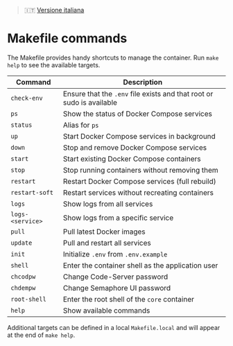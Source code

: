 > 🇮🇹 [Versione italiana](../it/makefile.md)

# Makefile commands

The Makefile provides handy shortcuts to manage the container. Run `make help` to see the available targets.

| Command | Description |
| ------- | ----------- |
| `check-env` | Ensure that the `.env` file exists and that root or sudo is available |
| `ps` | Show the status of Docker Compose services |
| `status` | Alias for `ps` |
| `up` | Start Docker Compose services in background |
| `down` | Stop and remove Docker Compose services |
| `start` | Start existing Docker Compose containers |
| `stop` | Stop running containers without removing them |
| `restart` | Restart Docker Compose services (full rebuild) |
| `restart-soft` | Restart services without recreating containers |
| `logs` | Show logs from all services |
| `logs-<service>` | Show logs from a specific service |
| `pull` | Pull latest Docker images |
| `update` | Pull and restart all services |
| `init` | Initialize `.env` from `.env.example` |
| `shell` | Enter the container shell as the application user |
| `chcodpw` | Change Code-Server password |
| `chdempw` | Change Semaphore UI password |
| `root-shell` | Enter the root shell of the `core` container |
| `help` | Show available commands |

Additional targets can be defined in a local `Makefile.local` and will appear at the end of `make help`.
